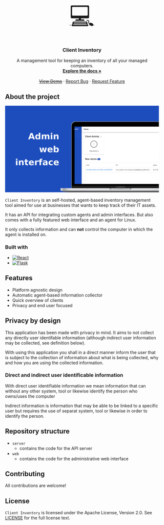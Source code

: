 <!-- PROJECT LOGO -->
<br />
<div align="center">
  <a href="https://github.com/Mozzo1000/client-inventory">
    <span style="font-size: 80px">💻</span>
  </a>

<h3 align="center">Client Inventory</h3>

  <p align="center">
    A management tool for keeping an inventory of all your managed computers.
    <br />
    <a href="https://github.com/Mozzo1000/inventory/wiki"><strong>Explore the docs »</strong></a>
    <br />
    <br />
    <a href="https://github.com/github_username/repo_name"><s>View Demo</s></a>
    ·
    <a href="https://github.com/Mozzo1000/client-inventory/issues">Report Bug</a>
    ·
    <a href="https://github.com/Mozzo1000/client-inventory/issues">Request Feature</a>
  </p>
</div>

## About the project

![Flask](assets/web-interface-cover.png)

`Client Inventory` is an self-hosted, agent-based inventory management tool aimed for use at businesses that wants to keep track of their IT assets. 

It has an API for integrating custom agents and admin interfaces. But also comes with a fully featured web interface and an agent for Linux.

It only collects information and can **not** control the computer in which the agent is installed on.

### Built with
* [![React](https://img.shields.io/badge/React-20232A?style=for-the-badge&logo=react&logoColor=61DAFB)](https://reactjs.org)
* [![Flask](https://img.shields.io/badge/Flask-000000?style=for-the-badge&logo=flask&logoColor=white)](https://flask.palletsprojects.com/en/2.2.x/)

## Features
* Platform agnostic design
* Automatic agent-based information collector
* Quick overview of clients
* Privacy and end user focused

## Privacy by design
This application has been made with privacy in mind. It aims to not collect any directly user identifable information (although indirect user information may be collected, see definition below).

With using this application you shall in a direct manner inform the user that is subject to the collection of information about what is being collected, why and how you are using the collected information.

### Direct and indirect user identificable information
With direct user identifiable information we mean information that can without any other system, tool or likewise identify the person who owns/uses the computer

Indirect information is information that may be able to be linked to a specific user but requires the use of separat system, tool or likewise in order to identify the person.

## Repository structure
* `server` 
  * contains the code for the API server
* `web`
  * contains the code for the administrative web interface

## Contributing
All contributions are welcome!

## License
`Client Inventory` is licensed under the Apache License, Version 2.0. See [LICENSE](LICENSE) for the full license text.